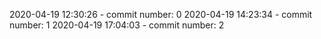 2020-04-19 12:30:26 - commit number: 0
2020-04-19 14:23:34 - commit number: 1
2020-04-19 17:04:03 - commit number: 2
